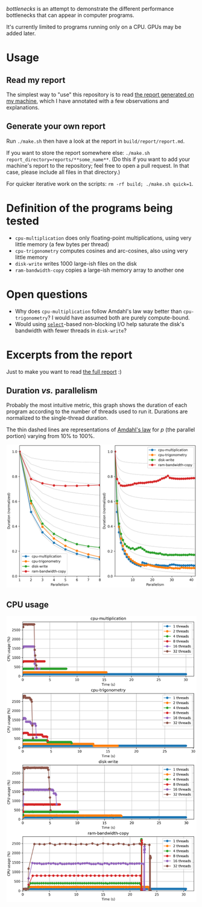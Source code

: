 <!-- Copyright 2022 Vincent Jacques -->

*bottlenecks* is an attempt to demonstrate the different performance bottlenecks that can appear in computer programs.

It's currently limited to programs running only on a CPU.
GPUs may be added later.

Usage
=====

Read my report
--------------

The simplest way to "use" this repository is to read [the report generated on my machine](reports/jacquev6-sam/report.md), which I have annotated with a few observations and explanations.

Generate your own report
------------------------

Run `./make.sh` then have a look at the report in `build/report/report.md`.

If you want to store the report somewhere else: `./make.sh report_directory=reports/**some_name**`. (Do this if you want to add your machine's report to the repository; feel free to open a pull request. In that case, please include all files in that directory.)

For quicker iterative work on the scripts: `rm -rf build; ./make.sh quick=1`.

Definition of the programs being tested
=======================================

- `cpu-multiplication` does only floating-point multiplications, using very little memory (a few bytes per thread)
- `cpu-trigonometry` computes cosines and arc-cosines, also using very little memory
- `disk-write` writes 1000 large-ish files on the disk
- `ram-bandwidth-copy` copies a large-ish memory array to another one

Open questions
==============

- Why does `cpu-multiplication` follow Amdahl's law way better than `cpu-trigonometry`? I would have assumed both are purely compute-bound.
- Would using [`select`](https://linux.die.net/man/2/select)-based non-blocking I/O help saturate the disk's bandwidth with fewer threads in `disk-write`?

Excerpts from the report
========================

Just to make you want to read [the full report](reports/jacquev6-sam/report.md) :)

## Duration *vs.* parallelism

Probably the most intuitive metric, this graph shows the duration of each program according to the number of threads used to run it.
Durations are normalized to the single-thread duration.

The thin dashed lines are representations of [Amdahl's law](https://en.wikipedia.org/wiki/Amdahl%27s_law) for $p$ (the parallel portion) varying from 10% to 100%.

![Duration vs. parallelism](reports/jacquev6-sam/duration-vs-parallelism.png)

## CPU usage

![CPU usage](reports/jacquev6-sam/instant-cpu-usage.png)
